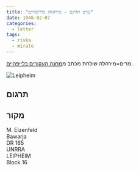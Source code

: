 ```yaml
---
title: "טרם תורגם - מירהלה בלייפהיים"
date: 1946-02-07
categories:
  - letter
tags:
  - rivka
  - mirale
---
```


מרים=מירהלה שולחת מכתב מ[מחנה העקורים בלייפהיים](https://he.wikipedia.org/wiki/%D7%9C%D7%99%D7%99%D7%A4%D7%94%D7%99%D7%99%D7%9D#%D7%9E%D7%97%D7%A0%D7%94_%D7%94%D7%A2%D7%A7%D7%95%D7%A8%D7%99%D7%9D_%D7%91%D7%9C%D7%99%D7%99%D7%A4%D7%94%D7%99%D7%99%D7%9D).

![Leipheim](/pupko-papers/assets/images/1946-02-07-miriam-leipheim.jpg)

## תרגום

## מקור

M. Eizenfeld  
Bawarja  
DR 165  
UNRRA  
LEIPHEIM  
Block 16
